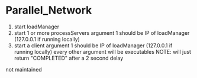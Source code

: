 # Parallel_Network

1. start loadManager
2. start 1 or more processServers argument 1 should be IP of loadManager (127.0.0.1 if running locally)
3. start a client argument 1 should be IP of loadManager (127.0.0.1 if running locally)
    every other argument will be executables
NOTE: will just return "COMPLETED" after a 2 second delay


not maintained 